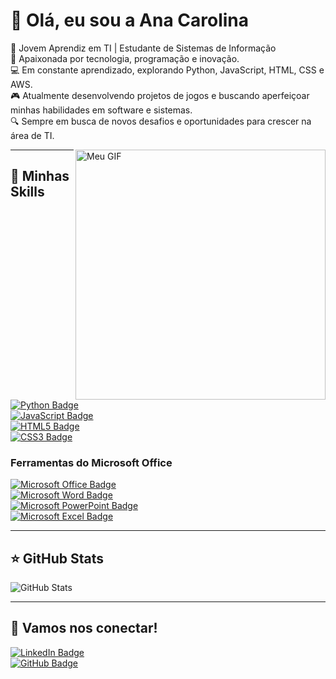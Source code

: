 # 💜 Olá, eu sou a Ana Carolina

<p align="left">
  🌱 Jovem Aprendiz em TI | Estudante de Sistemas de Informação<br>
  🔧 Apaixonada por tecnologia, programação e inovação.<br>
  💻 Em constante aprendizado, explorando Python, JavaScript, HTML, CSS e AWS.<br>
  🎮 Atualmente desenvolvendo projetos de jogos e buscando aperfeiçoar minhas habilidades em software e sistemas.<br>
  🔍 Sempre em busca de novos desafios e oportunidades para crescer na área de TI.
</p>

<img src="https://media1.giphy.com/media/v1.Y2lkPTc5MGI3NjExeHJ4bDduemJiam9obnpyazYyYWNtYThwa3Nwc2wxeDhzbG1paDV4MSZlcD12MV9pbnRlcm5hbF9naWZfYnlfaWQmY3Q9Zw/i229PTC8BKt9V9RnwZ/giphy.webp" alt="Meu GIF" min-width="400px" max-width="400px" width="400px" align="right">

---

## 🚀 Minhas Skills

[![Python Badge](https://img.shields.io/badge/Python-3776AB?style=for-the-badge&logo=python&logoColor=white)](https://www.python.org/)  
[![JavaScript Badge](https://img.shields.io/badge/JavaScript-323330?style=for-the-badge&logo=javascript&logoColor=F7DF1E)](https://developer.mozilla.org/en-US/docs/Web/JavaScript)  
[![HTML5 Badge](https://img.shields.io/badge/HTML5-E34F26?style=for-the-badge&logo=html5&logoColor=white)](https://developer.mozilla.org/en-US/docs/Web/HTML)  
[![CSS3 Badge](https://img.shields.io/badge/CSS3-1572B6?style=for-the-badge&logo=css3&logoColor=white)](https://developer.mozilla.org/en-US/docs/Web/CSS)  

### Ferramentas do Microsoft Office
[![Microsoft Office Badge](https://img.shields.io/badge/Microsoft_Office-D83B01?style=for-the-badge&logo=microsoft-office&logoColor=white)](https://www.microsoft.com/pt-br/microsoft-365)  
[![Microsoft Word Badge](https://img.shields.io/badge/Microsoft_Word-2B579A?style=for-the-badge&logo=microsoft-word&logoColor=white)](https://www.microsoft.com/pt-br/microsoft-365/word)  
[![Microsoft PowerPoint Badge](https://img.shields.io/badge/Microsoft_PowerPoint-B7472A?style=for-the-badge&logo=microsoft-powerpoint&logoColor=white)](https://www.microsoft.com/pt-br/microsoft-365/powerpoint)  
[![Microsoft Excel Badge](https://img.shields.io/badge/Microsoft_Excel-217346?style=for-the-badge&logo=microsoft-excel&logoColor=white)](https://www.microsoft.com/pt-br/microsoft-365/excel)

---

## ⭐ GitHub Stats

![GitHub Stats](https://github-readme-stats.vercel.app/api?username=anapiress&show_icons=true&count_private=true&hide=prs&hide_title=true&hide_border=true&theme=radical)

---

## 💬 Vamos nos conectar!

[![LinkedIn Badge](https://img.shields.io/badge/LinkedIn-0077B5?style=for-the-badge&logo=linkedin&logoColor=white)](https://www.linkedin.com/in/ana-carolina-pires-duarte-73583a22a/)  
[![GitHub Badge](https://img.shields.io/badge/GitHub-181717?style=for-the-badge&logo=github&logoColor=white)](https://github.com/anapiress)
